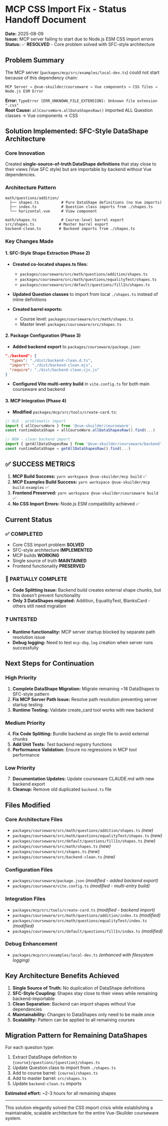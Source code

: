 # MCP CSS Import Fix - Status Handoff Document

**Date:** 2025-08-09  
**Issue:** MCP server failing to start due to Node.js ESM CSS import errors  
**Status:** ✅ **RESOLVED** - Core problem solved with SFC-style architecture  

## Problem Summary

The MCP server (`packages/mcp/src/examples/local-dev.ts`) could not start because of this dependency chain:
```
MCP Server → @vue-skuilder/courseware → Vue components → CSS files → Node.js ESM Error
```

**Error:** `TypeError [ERR_UNKNOWN_FILE_EXTENSION]: Unknown file extension ".css"`  
**Root Cause:** `allCourseWare.allDataShapesRaw()` imported ALL Question classes → Vue components → CSS

## Solution Implemented: SFC-Style DataShape Architecture

### Core Innovation
Created **single-source-of-truth DataShape definitions** that stay close to their views (Vue SFC style) but are importable by backend without Vue dependencies.

### Architecture Pattern
```
math/questions/addition/
  ├── shapes.ts          # Pure DataShape definitions (no Vue imports)
  ├── index.ts           # Question class imports from ./shapes.ts  
  └── horizontal.vue     # View component
  
math/shapes.ts           # Course-level barrel export
src/shapes.ts           # Master barrel export  
backend-clean.ts        # Backend imports from ./shapes.ts
```

### Key Changes Made

#### 1. **SFC-Style Shape Extraction** (Phase 2)
- **Created co-located shapes.ts files:**
  - `packages/courseware/src/math/questions/addition/shapes.ts`
  - `packages/courseware/src/math/questions/equalityTest/shapes.ts`
  - `packages/courseware/src/default/questions/fillIn/shapes.ts`

- **Updated Question classes** to import from local `./shapes.ts` instead of inline definitions

- **Created barrel exports:**
  - Course level: `packages/courseware/src/math/shapes.ts`
  - Master level: `packages/courseware/src/shapes.ts`

#### 2. **Package Configuration** (Phase 3)
- **Added backend export** to `packages/courseware/package.json`:
```json
"./backend": {
  "types": "./dist/backend-clean.d.ts",
  "import": "./dist/backend-clean.mjs", 
  "require": "./dist/backend-clean.cjs.js"
}
```

- **Configured Vite multi-entry build** in `vite.config.ts` for both main courseware and backend

#### 3. **MCP Integration** (Phase 4)
- **Modified** `packages/mcp/src/tools/create-card.ts`:
```typescript
// OLD - problematic import
import { allCourseWare } from '@vue-skuilder/courseware';
const runtimeDataShape = allCourseWare.allDataShapesRaw().find(...)

// NEW - clean backend import  
import { getAllDataShapesRaw } from '@vue-skuilder/courseware/backend';
const runtimeDataShape = getAllDataShapesRaw().find(...)
```

## ✅ SUCCESS METRICS

1. **MCP Build Success:** `yarn workspace @vue-skuilder/mcp build` ✅
2. **MCP Examples Build Success:** `yarn workspace @vue-skuilder/mcp build:examples` ✅ 
3. **Frontend Preserved:** `yarn workspace @vue-skuilder/courseware build` ✅
4. **No CSS Import Errors:** Node.js ESM compatibility achieved ✅

## Current Status

### ✅ COMPLETED
- Core CSS import problem **SOLVED**
- SFC-style architecture **IMPLEMENTED** 
- MCP builds **WORKING**
- Single source of truth **MAINTAINED**
- Frontend functionality **PRESERVED**

### 🚧 PARTIALLY COMPLETE
- **Code Splitting Issue:** Backend build creates external shape chunks, but this doesn't prevent functionality
- **Only 3 DataShapes migrated:** Addition, EqualityTest, BlanksCard - others still need migration

### ❓ UNTESTED  
- **Runtime functionality:** MCP server startup blocked by separate path resolution issue
- **Debug logging:** Need to test `mcp-dbg.log` creation when server runs successfully

## Next Steps for Continuation

### High Priority
1. **Complete DataShape Migration:** Migrate remaining ~18 DataShapes to SFC-style pattern
2. **Fix MCP Server Path Issue:** Resolve path resolution preventing server startup testing
3. **Runtime Testing:** Validate create_card tool works with new backend

### Medium Priority  
4. **Fix Code Splitting:** Bundle backend as single file to avoid external chunks
5. **Add Unit Tests:** Test backend registry functions
6. **Performance Validation:** Ensure no regressions in MCP tool performance

### Low Priority
7. **Documentation Updates:** Update courseware CLAUDE.md with new backend export
8. **Cleanup:** Remove old duplicated `backend.ts` file

## Files Modified

### Core Architecture Files
- `packages/courseware/src/math/questions/addition/shapes.ts` *(new)*
- `packages/courseware/src/math/questions/equalityTest/shapes.ts` *(new)*
- `packages/courseware/src/default/questions/fillIn/shapes.ts` *(new)*
- `packages/courseware/src/math/shapes.ts` *(new)*
- `packages/courseware/src/shapes.ts` *(new)*
- `packages/courseware/src/backend-clean.ts` *(new)*

### Configuration Files  
- `packages/courseware/package.json` *(modified - added backend export)*
- `packages/courseware/vite.config.ts` *(modified - multi-entry build)*

### Integration Files
- `packages/mcp/src/tools/create-card.ts` *(modified - backend import)*
- `packages/courseware/src/math/questions/addition/index.ts` *(modified)*
- `packages/courseware/src/math/questions/equalityTest/index.ts` *(modified)*
- `packages/courseware/src/default/questions/fillIn/index.ts` *(modified)*

### Debug Enhancement  
- `packages/mcp/src/examples/local-dev.ts` *(enhanced with filesystem logging)*

## Key Architecture Benefits Achieved

1. **Single Source of Truth:** No duplication of DataShape definitions
2. **SFC-Style Coupling:** Shapes stay close to their views while remaining backend-importable
3. **Clean Separation:** Backend can import shapes without Vue dependencies
4. **Maintainability:** Changes to DataShapes only need to be made once
5. **Scalability:** Pattern can be applied to all remaining courses

## Migration Pattern for Remaining DataShapes

For each question type:
1. Extract DataShape definition to `{course}/questions/{question}/shapes.ts`
2. Update Question class to import from `./shapes.ts`  
3. Add to course barrel: `{course}/shapes.ts`
4. Add to master barrel: `src/shapes.ts`
5. Update `backend-clean.ts` imports

**Estimated effort:** ~2-3 hours for all remaining shapes

---

This solution elegantly solved the CSS import crisis while establishing a maintainable, scalable architecture for the entire Vue-Skuilder courseware system.